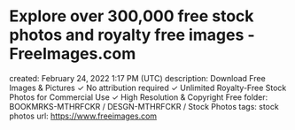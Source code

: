 # Explore over 300,000 free stock photos and royalty free images - FreeImages.com

created: February 24, 2022 1:17 PM (UTC)
description: Download Free Images & Pictures ✓ No attribution required ✓ Unlimited Royalty-Free Stock Photos for Commercial Use ✓ High Resolution & Copyright Free
folder: BOOKMRKS-MTHRFCKR / DESGN-MTHRFCKR / Stock Photos
tags: stock photos
url: https://www.freeimages.com
